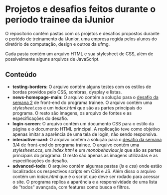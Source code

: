 # Projetos e desafios feitos durante o período trainee da iJunior
O reposítorio contém pastas com os projetos e desafios propostos durante o periódo de treinamento da iJunior, uma empresa regida pelos alunos do diretório de computação, design e outros da ufmg.  
  
Cada pasta contém um arquivo HTML e sua stylesheet de CSS, além de possivelmente alguns arquivos de JavaScript.  

## Conteúdo  
- **testing-borders**: O arquivo contém alguns testes com os estilos de bordas providos pelo CSS, sombras, dysplay e listas.
- **news-homepage-main**: O arquivo contém a solução para o [desafio da semana 2](https://www.frontendmentor.io/challenges/news-homepage-H6SWTa1MFl) de front-end do programa trainee. O arquivo contém uma *stylesheet.css* e um *index.html* que são as partes principais do programa. O resto são imagens, os arquivo de fontes e as especificações do desafio.
- **login-screen**: O arquivo contém  um documento CSS para o estilo da página e o documento HTML principal. A replicação teve como objetivo apenas imitar a aparência de uma tela de login, não sendo responsiva.
- **interactive-card**: O arquivo contém a solução para o [desafio da semana 3/4](https://www.frontendmentor.io/challenges/interactive-card-details-form-XpS8cKZDWw) de front-end do programa trainee. O arquivo contém uma *stylesheet.ccs*, um *index.html* e um *monobehaviour.js* que são as partes principais do programa. O resto são apenas as imagens utilizadas e as especificações do desafio.
- **advanced-todo**: O arquivo contém algumas pastas (*js* e *css*) onde estão localizados os respectivos scripts em CSS e JS. Além disso o arquivo contém um *index.html* que é o script que deve ser rodado para acessar o site. O programa replica a aparência e a responsividade de uma lista de "todos" avançada, com features como busca e filtros.
